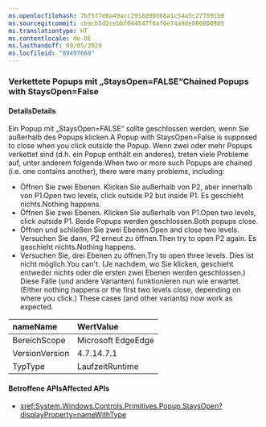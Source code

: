 ```yaml
---
ms.openlocfilehash: 7bf5f7e8a49acc2918dd0d68a1c54a5c277091b0
ms.sourcegitcommit: cbacb5d2cebbf044547f6af6e74a9de866800985
ms.translationtype: HT
ms.contentlocale: de-DE
ms.lasthandoff: 09/05/2020
ms.locfileid: "89497668"
---
```

### <a name="chained-popups-with-staysopenfalse"></a><span data-ttu-id="35b99-101">Verkettete Popups mit „StaysOpen=FALSE“</span><span class="sxs-lookup"><span data-stu-id="35b99-101">Chained Popups with StaysOpen=False</span></span>

#### <a name="details"></a><span data-ttu-id="35b99-102">Details</span><span class="sxs-lookup"><span data-stu-id="35b99-102">Details</span></span>

<span data-ttu-id="35b99-103">Ein Popup mit „StaysOpen=FALSE“ sollte geschlossen werden, wenn Sie außerhalb des Popups klicken.</span><span class="sxs-lookup"><span data-stu-id="35b99-103">A Popup with StaysOpen=False is supposed to close when you click outside the Popup.</span></span> <span data-ttu-id="35b99-104">Wenn zwei oder mehr Popups verkettet sind (d.h. ein Popup enthält ein anderes), treten viele Probleme auf, unter anderem folgende:</span><span class="sxs-lookup"><span data-stu-id="35b99-104">When two or more such Popups are chained (i.e. one contains another), there were many problems, including:</span></span><ul><li><span data-ttu-id="35b99-105">Öffnen Sie zwei Ebenen. Klicken Sie außerhalb von P2, aber innerhalb von P1.</span><span class="sxs-lookup"><span data-stu-id="35b99-105">Open two levels, click outside P2 but inside P1.</span></span>  <span data-ttu-id="35b99-106">Es geschieht nichts.</span><span class="sxs-lookup"><span data-stu-id="35b99-106">Nothing happens.</span></span></li><li><span data-ttu-id="35b99-107">Öffnen Sie zwei Ebenen. Klicken Sie außerhalb von P1.</span><span class="sxs-lookup"><span data-stu-id="35b99-107">Open two levels, click outside P1.</span></span>  <span data-ttu-id="35b99-108">Beide Popups werden geschlossen.</span><span class="sxs-lookup"><span data-stu-id="35b99-108">Both popups close.</span></span></li><li><span data-ttu-id="35b99-109">Öffnen und schließen Sie zwei Ebenen.</span><span class="sxs-lookup"><span data-stu-id="35b99-109">Open and close two levels.</span></span>  <span data-ttu-id="35b99-110">Versuchen Sie dann, P2 erneut zu öffnen.</span><span class="sxs-lookup"><span data-stu-id="35b99-110">Then try to open P2 again.</span></span>  <span data-ttu-id="35b99-111">Es geschieht nichts.</span><span class="sxs-lookup"><span data-stu-id="35b99-111">Nothing happens.</span></span></li><li><span data-ttu-id="35b99-112">Versuchen Sie, drei Ebenen zu öffnen.</span><span class="sxs-lookup"><span data-stu-id="35b99-112">Try to open three levels.</span></span>  <span data-ttu-id="35b99-113">Dies ist nicht möglich.</span><span class="sxs-lookup"><span data-stu-id="35b99-113">You can't.</span></span>  <span data-ttu-id="35b99-114">(Je nachdem, wo Sie klicken, geschieht entweder nichts oder die ersten zwei Ebenen werden geschlossen.) Diese Fälle (und andere Varianten) funktionieren nun wie erwartet.</span><span class="sxs-lookup"><span data-stu-id="35b99-114">(Either nothing happens or the first two levels close, depending on where you click.) These cases (and other variants) now work as expected.</span></span></li></ul>

| <span data-ttu-id="35b99-115">name</span><span class="sxs-lookup"><span data-stu-id="35b99-115">Name</span></span>    | <span data-ttu-id="35b99-116">Wert</span><span class="sxs-lookup"><span data-stu-id="35b99-116">Value</span></span>       |
|:--------|:------------|
| <span data-ttu-id="35b99-117">Bereich</span><span class="sxs-lookup"><span data-stu-id="35b99-117">Scope</span></span>   |<span data-ttu-id="35b99-118">Microsoft Edge</span><span class="sxs-lookup"><span data-stu-id="35b99-118">Edge</span></span>|
|<span data-ttu-id="35b99-119">Version</span><span class="sxs-lookup"><span data-stu-id="35b99-119">Version</span></span>|<span data-ttu-id="35b99-120">4.7.1</span><span class="sxs-lookup"><span data-stu-id="35b99-120">4.7.1</span></span>|
|<span data-ttu-id="35b99-121">Typ</span><span class="sxs-lookup"><span data-stu-id="35b99-121">Type</span></span>|<span data-ttu-id="35b99-122">Laufzeit</span><span class="sxs-lookup"><span data-stu-id="35b99-122">Runtime</span></span>|

#### <a name="affected-apis"></a><span data-ttu-id="35b99-123">Betroffene APIs</span><span class="sxs-lookup"><span data-stu-id="35b99-123">Affected APIs</span></span>

- <xref:System.Windows.Controls.Primitives.Popup.StaysOpen?displayProperty=nameWithType>

<!--

#### Affected APIs

- `P:System.Windows.Controls.Primitives.Popup.StaysOpen`

-->
